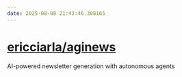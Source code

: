 ```yaml
---
date: 2025-08-08 21:43:46.308165
---
```


# [ericciarla/aginews](https://github.com/ericciarla/aginews)

AI-powered newsletter generation with autonomous agents